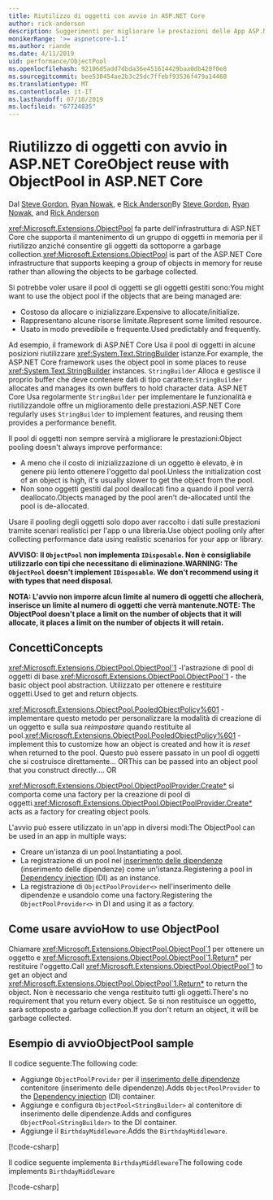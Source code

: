 ```yaml
---
title: Riutilizzo di oggetti con avvio in ASP.NET Core
author: rick-anderson
description: Suggerimenti per migliorare le prestazioni delle App ASP.NET Core con l'avvio.
monikerRange: '>= aspnetcore-1.1'
ms.author: riande
ms.date: 4/11/2019
uid: performance/ObjectPool
ms.openlocfilehash: 92106d5add7dbda36e451614429baa0db420f0e8
ms.sourcegitcommit: bee530454ae2b3c25dc7ffebf93536f479a14460
ms.translationtype: MT
ms.contentlocale: it-IT
ms.lasthandoff: 07/10/2019
ms.locfileid: "67724835"
---
```

# <a name="object-reuse-with-objectpool-in-aspnet-core"></a><span data-ttu-id="d83bb-103">Riutilizzo di oggetti con avvio in ASP.NET Core</span><span class="sxs-lookup"><span data-stu-id="d83bb-103">Object reuse with ObjectPool in ASP.NET Core</span></span>

<span data-ttu-id="d83bb-104">Dal [Steve Gordon](https://twitter.com/stevejgordon), [Ryan Nowak](https://github.com/rynowak), e [Rick Anderson](https://twitter.com/RickAndMSFT)</span><span class="sxs-lookup"><span data-stu-id="d83bb-104">By [Steve Gordon](https://twitter.com/stevejgordon), [Ryan Nowak](https://github.com/rynowak), and [Rick Anderson](https://twitter.com/RickAndMSFT)</span></span>

<span data-ttu-id="d83bb-105"><xref:Microsoft.Extensions.ObjectPool> fa parte dell'infrastruttura di ASP.NET Core che supporta il mantenimento di un gruppo di oggetti in memoria per il riutilizzo anziché consentire gli oggetti da sottoporre a garbage collection.</span><span class="sxs-lookup"><span data-stu-id="d83bb-105"><xref:Microsoft.Extensions.ObjectPool> is part of the ASP.NET Core infrastructure that supports keeping a group of objects in memory for reuse rather than allowing the objects to be garbage collected.</span></span>

<span data-ttu-id="d83bb-106">Si potrebbe voler usare il pool di oggetti se gli oggetti gestiti sono:</span><span class="sxs-lookup"><span data-stu-id="d83bb-106">You might want to use the object pool if the objects that are being managed are:</span></span>

- <span data-ttu-id="d83bb-107">Costoso da allocare o inizializzare.</span><span class="sxs-lookup"><span data-stu-id="d83bb-107">Expensive to allocate/initialize.</span></span>
- <span data-ttu-id="d83bb-108">Rappresentano alcune risorse limitate.</span><span class="sxs-lookup"><span data-stu-id="d83bb-108">Represent some limited resource.</span></span>
- <span data-ttu-id="d83bb-109">Usato in modo prevedibile e frequente.</span><span class="sxs-lookup"><span data-stu-id="d83bb-109">Used predictably and frequently.</span></span>

<span data-ttu-id="d83bb-110">Ad esempio, il framework di ASP.NET Core Usa il pool di oggetti in alcune posizioni riutilizzare <xref:System.Text.StringBuilder> istanze.</span><span class="sxs-lookup"><span data-stu-id="d83bb-110">For example, the ASP.NET Core framework uses the object pool in some places to reuse <xref:System.Text.StringBuilder> instances.</span></span> <span data-ttu-id="d83bb-111">`StringBuilder` Alloca e gestisce il proprio buffer che deve contenere dati di tipo carattere.</span><span class="sxs-lookup"><span data-stu-id="d83bb-111">`StringBuilder` allocates and manages its own buffers to hold character data.</span></span> <span data-ttu-id="d83bb-112">ASP.NET Core Usa regolarmente `StringBuilder` per implementare le funzionalità e riutilizzandole offre un miglioramento delle prestazioni.</span><span class="sxs-lookup"><span data-stu-id="d83bb-112">ASP.NET Core regularly uses `StringBuilder` to implement features, and reusing them provides a performance benefit.</span></span>

<span data-ttu-id="d83bb-113">Il pool di oggetti non sempre servirà a migliorare le prestazioni:</span><span class="sxs-lookup"><span data-stu-id="d83bb-113">Object pooling doesn't always improve performance:</span></span>

- <span data-ttu-id="d83bb-114">A meno che il costo di inizializzazione di un oggetto è elevato, è in genere più lento ottenere l'oggetto dal pool.</span><span class="sxs-lookup"><span data-stu-id="d83bb-114">Unless the initialization cost of an object is high, it's usually slower to get the object from the pool.</span></span>
- <span data-ttu-id="d83bb-115">Non sono oggetti gestiti dal pool deallocati fino a quando il pool verrà deallocato.</span><span class="sxs-lookup"><span data-stu-id="d83bb-115">Objects managed by the pool aren't de-allocated until the pool is de-allocated.</span></span>

<span data-ttu-id="d83bb-116">Usare il pooling degli oggetti solo dopo aver raccolto i dati sulle prestazioni tramite scenari realistici per l'app o una libreria.</span><span class="sxs-lookup"><span data-stu-id="d83bb-116">Use object pooling only after collecting performance data using realistic scenarios for your app or library.</span></span>

<span data-ttu-id="d83bb-117">**AVVISO: Il `ObjectPool` non implementa `IDisposable`. Non è consigliabile utilizzarlo con tipi che necessitano di eliminazione.**</span><span class="sxs-lookup"><span data-stu-id="d83bb-117">**WARNING: The `ObjectPool` doesn't implement `IDisposable`. We don't recommend using it with types that need disposal.**</span></span>

<span data-ttu-id="d83bb-118">**NOTA: L'avvio non imporre alcun limite al numero di oggetti che allocherà, inserisce un limite al numero di oggetti che verrà mantenute.**</span><span class="sxs-lookup"><span data-stu-id="d83bb-118">**NOTE: The ObjectPool doesn't place a limit on the number of objects that it will allocate, it places a limit on the number of objects it will retain.**</span></span>

## <a name="concepts"></a><span data-ttu-id="d83bb-119">Concetti</span><span class="sxs-lookup"><span data-stu-id="d83bb-119">Concepts</span></span>

<span data-ttu-id="d83bb-120"><xref:Microsoft.Extensions.ObjectPool.ObjectPool`1> -l'astrazione di pool di oggetti di base.</span><span class="sxs-lookup"><span data-stu-id="d83bb-120"><xref:Microsoft.Extensions.ObjectPool.ObjectPool`1> - the basic object pool abstraction.</span></span> <span data-ttu-id="d83bb-121">Utilizzato per ottenere e restituire oggetti.</span><span class="sxs-lookup"><span data-stu-id="d83bb-121">Used to get and return objects.</span></span>

<span data-ttu-id="d83bb-122"><xref:Microsoft.Extensions.ObjectPool.PooledObjectPolicy%601> -implementare questo metodo per personalizzare la modalità di creazione di un oggetto e sulla sua *reimpostare* quando restituite al pool.</span><span class="sxs-lookup"><span data-stu-id="d83bb-122"><xref:Microsoft.Extensions.ObjectPool.PooledObjectPolicy%601> - implement this to customize how an object is created and how it is *reset* when returned to the pool.</span></span> <span data-ttu-id="d83bb-123">Questo può essere passato in un pool di oggetti che si costruisce direttamente... OR</span><span class="sxs-lookup"><span data-stu-id="d83bb-123">This can be passed into an object pool that you construct directly.... OR</span></span>

<span data-ttu-id="d83bb-124"><xref:Microsoft.Extensions.ObjectPool.ObjectPoolProvider.Create*> si comporta come una factory per la creazione di pool di oggetti.</span><span class="sxs-lookup"><span data-stu-id="d83bb-124"><xref:Microsoft.Extensions.ObjectPool.ObjectPoolProvider.Create*> acts as a factory for creating object pools.</span></span>
<!-- REview, there is no ObjectPoolProvider<T> -->

<span data-ttu-id="d83bb-125">L'avvio può essere utilizzato in un'app in diversi modi:</span><span class="sxs-lookup"><span data-stu-id="d83bb-125">The ObjectPool can be used in an app in multiple ways:</span></span>

* <span data-ttu-id="d83bb-126">Creare un'istanza di un pool.</span><span class="sxs-lookup"><span data-stu-id="d83bb-126">Instantiating a pool.</span></span>
* <span data-ttu-id="d83bb-127">La registrazione di un pool nel [inserimento delle dipendenze](xref:fundamentals/dependency-injection) (inserimento delle dipendenze) come un'istanza.</span><span class="sxs-lookup"><span data-stu-id="d83bb-127">Registering a pool in [Dependency injection](xref:fundamentals/dependency-injection) (DI) as an instance.</span></span>
* <span data-ttu-id="d83bb-128">La registrazione di `ObjectPoolProvider<>` nell'inserimento delle dipendenze e usandolo come una factory.</span><span class="sxs-lookup"><span data-stu-id="d83bb-128">Registering the `ObjectPoolProvider<>` in DI and using it as a factory.</span></span>

## <a name="how-to-use-objectpool"></a><span data-ttu-id="d83bb-129">Come usare avvio</span><span class="sxs-lookup"><span data-stu-id="d83bb-129">How to use ObjectPool</span></span>

<span data-ttu-id="d83bb-130">Chiamare <xref:Microsoft.Extensions.ObjectPool.ObjectPool`1> per ottenere un oggetto e <xref:Microsoft.Extensions.ObjectPool.ObjectPool`1.Return*> per restituire l'oggetto.</span><span class="sxs-lookup"><span data-stu-id="d83bb-130">Call <xref:Microsoft.Extensions.ObjectPool.ObjectPool`1> to get an object and <xref:Microsoft.Extensions.ObjectPool.ObjectPool`1.Return*> to return the object.</span></span>  <span data-ttu-id="d83bb-131">Non è necessario che venga restituito tutti gli oggetti.</span><span class="sxs-lookup"><span data-stu-id="d83bb-131">There's no requirement that you return every object.</span></span> <span data-ttu-id="d83bb-132">Se si non restituisce un oggetto, sarà sottoposto a garbage collection.</span><span class="sxs-lookup"><span data-stu-id="d83bb-132">If you don't return an object, it will be garbage collected.</span></span>

## <a name="objectpool-sample"></a><span data-ttu-id="d83bb-133">Esempio di avvio</span><span class="sxs-lookup"><span data-stu-id="d83bb-133">ObjectPool sample</span></span>

<span data-ttu-id="d83bb-134">Il codice seguente:</span><span class="sxs-lookup"><span data-stu-id="d83bb-134">The following code:</span></span>

* <span data-ttu-id="d83bb-135">Aggiunge `ObjectPoolProvider` per il [inserimento delle dipendenze](xref:fundamentals/dependency-injection) contenitore (inserimento delle dipendenze).</span><span class="sxs-lookup"><span data-stu-id="d83bb-135">Adds `ObjectPoolProvider` to the [Dependency injection](xref:fundamentals/dependency-injection) (DI) container.</span></span>
* <span data-ttu-id="d83bb-136">Aggiunge e configura `ObjectPool<StringBuilder>` al contenitore di inserimento delle dipendenze.</span><span class="sxs-lookup"><span data-stu-id="d83bb-136">Adds and configures `ObjectPool<StringBuilder>` to the DI container.</span></span>
* <span data-ttu-id="d83bb-137">Aggiunge il `BirthdayMiddleware`.</span><span class="sxs-lookup"><span data-stu-id="d83bb-137">Adds the `BirthdayMiddleware`.</span></span>

[!code-csharp[](ObjectPool/ObjectPoolSample/Startup.cs?name=snippet)]

<span data-ttu-id="d83bb-138">Il codice seguente implementa `BirthdayMiddleware`</span><span class="sxs-lookup"><span data-stu-id="d83bb-138">The following code implements `BirthdayMiddleware`</span></span>

[!code-csharp[](ObjectPool/ObjectPoolSample/BirthdayMiddleware.cs?name=snippet)]

